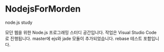 # NodejsForMorden
node.js study

모던 웹을 위한 Node.js 프로그래밍 스터디 공간입니다.
작업은 Visual Studio Code로 진행됩니다.
master에 ejs와 jade 모듈이 추가되었습니다.
rebase 테스트 포함입니다. 
